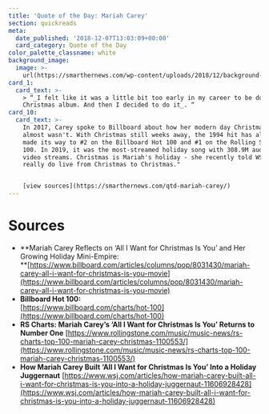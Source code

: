 ```yaml
---
title: 'Quote of the Day: Mariah Carey'
section: quickreads
meta:
  date_published: '2018-12-07T13:03:09+00:00'
  card_category: Quote of the Day
color_palette_classname: white
background_image:
  image: >-
    url(https://smarthernews.com/wp-content/uploads/2018/12/background-balls-boxes-1303098-scaled.jpg)
card_1:
  card_text: >-
    > “_I felt like it was a little bit too early in my career to be doing a
    Christmas album. And then I decided to do it_. “
card_10:
  card_text: >-
    In 2017, Carey spoke to Billboard about how her modern day Christmas anthem
    almost wasn't. With Christmas still weeks away, the 1994 hit has already
    made its way to #2 on the Billboard Hot 100 and #1 on the Rolling Stone Top
    100. In 2019, it was the most-streamed holiday song with 308.9M audio and
    video streams. Christmas is Mariah's holiday - she recently told WSJ “I
    really do live from Christmas to Christmas."


    [view sources](https://smarthernews.com/qtd-mariah-carey/)
---
```

Sources
=======

*   **Mariah Carey Reflects on ‘All I Want for Christmas Is You’ and Her Growing Holiday Mini-Empire:  
    **[https://www.billboard.com/articles/columns/pop/8031430/mariah-carey-all-i-want-for-christmas-is-you-movie](https://www.billboard.com/articles/columns/pop/8031430/mariah-carey-all-i-want-for-christmas-is-you-movie)
*   **Billboard Hot 100:**  
    [https://www.billboard.com/charts/hot-100](https://www.billboard.com/charts/hot-100)
*   **RS Charts: Mariah Carey’s ‘All I Want for Christmas Is You’ Returns to Number One** [https://www.rollingstone.com/music/music-news/rs-charts-top-100-mariah-carey-christmas-1100553/](https://www.rollingstone.com/music/music-news/rs-charts-top-100-mariah-carey-christmas-1100553/)
*   **How Mariah Carey Built ‘All I Want for Christmas Is You’ Into a Holiday Juggernaut** [https://www.wsj.com/articles/how-mariah-carey-built-all-i-want-for-christmas-is-you-into-a-holiday-juggernaut-11606928428](https://www.wsj.com/articles/how-mariah-carey-built-all-i-want-for-christmas-is-you-into-a-holiday-juggernaut-11606928428)